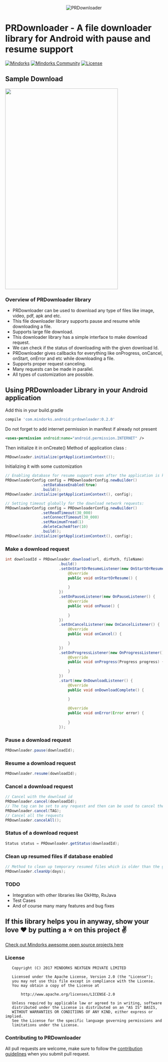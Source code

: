 <p align="center">
<img alt="PRDownloader" src=https://raw.githubusercontent.com/MindorksOpenSource/PRDownloader/master/assets/prdownloader.png />
</p>

# PRDownloader - A file downloader library for Android with pause and resume support
[![Mindorks](https://img.shields.io/badge/mindorks-opensource-blue.svg)](https://mindorks.com/open-source-projects)
[![Mindorks Community](https://img.shields.io/badge/join-community-blue.svg)](https://mindorks.com/join-community)
[![License](https://img.shields.io/badge/License-Apache%202.0-blue.svg)](https://opensource.org/licenses/Apache-2.0)

## Sample Download
<img src=https://raw.githubusercontent.com/MindorksOpenSource/PRDownloader/master/assets/sample_download.png width=360 height=640 />

### Overview of PRDownloader library
* PRDownloader can be used to download any type of files like image, video, pdf, apk and etc.
* This file downloader library supports pause and resume while downloading a file.
* Supports large file download.
* This downloader library has a simple interface to make download request.
* We can check if the status of downloading with the given download Id.
* PRDownloader gives callbacks for everything like onProgress, onCancel, onStart, onError and etc while downloading a file.
* Supports proper request canceling.
* Many requests can be made in parallel.
* All types of customization are possible.

## Using PRDownloader Library in your Android application

Add this in your build.gradle
```groovy
compile 'com.mindorks.android:prdownloader:0.2.0'
```
Do not forget to add internet permission in manifest if already not present
```xml
<uses-permission android:name="android.permission.INTERNET" />
```
Then initialize it in onCreate() Method of application class :
```java
PRDownloader.initialize(getApplicationContext());
```
Initializing it with some customization
```java
// Enabling database for resume support even after the application is killed:
PRDownloaderConfig config = PRDownloaderConfig.newBuilder()
                .setDatabaseEnabled(true)
                .build();
PRDownloader.initialize(getApplicationContext(), config);

// Setting timeout globally for the download network requests:
PRDownloaderConfig config = PRDownloaderConfig.newBuilder()
                .setReadTimeout(30_000)
                .setConnectTimeout(30_000)
                .setMaximumTread(1)
                .deleteCacheAfter(10)
                .build();
PRDownloader.initialize(getApplicationContext(), config); 
```

### Make a download request
```java
int downloadId = PRDownloader.download(url, dirPath, fileName)
                        .build()
                        .setOnStartOrResumeListener(new OnStartOrResumeListener() {
                            @Override
                            public void onStartOrResume() {
                               
                            }
                        })
                        .setOnPauseListener(new OnPauseListener() {
                            @Override
                            public void onPause() {
                               
                            }
                        })
                        .setOnCancelListener(new OnCancelListener() {
                            @Override
                            public void onCancel() {
                                
                            }
                        })
                        .setOnProgressListener(new OnProgressListener() {
                            @Override
                            public void onProgress(Progress progress) {
                               
                            }
                        })
                        .start(new OnDownloadListener() {
                            @Override
                            public void onDownloadComplete() {
                               
                            }

                            @Override
                            public void onError(Error error) {
                               
                            }
                        });            
```

### Pause a download request
```java
PRDownloader.pause(downloadId);
```

### Resume a download request
```java
PRDownloader.resume(downloadId);
```

### Cancel a download request
```java
// Cancel with the download id
PRDownloader.cancel(downloadId);
// The tag can be set to any request and then can be used to cancel the request
PRDownloader.cancel(TAG);
// Cancel all the requests
PRDownloader.cancelAll();
```

### Status of a download request
```java
Status status = PRDownloader.getStatus(downloadId);
```

### Clean up resumed files if database enabled
```java
// Method to clean up temporary resumed files which is older than the given day
PRDownloader.cleanUp(days);
```
### TODO
* Integration with other libraries like OkHttp, RxJava
* Test Cases
* And of course many many features and bug fixes

## If this library helps you in anyway, show your love :heart: by putting a :star: on this project :v:

[Check out Mindorks awesome open source projects here](https://mindorks.com/open-source-projects)

### License
```
   Copyright (C) 2017 MINDORKS NEXTGEN PRIVATE LIMITED

   Licensed under the Apache License, Version 2.0 (the "License");
   you may not use this file except in compliance with the License.
   You may obtain a copy of the License at

       http://www.apache.org/licenses/LICENSE-2.0

   Unless required by applicable law or agreed to in writing, software
   distributed under the License is distributed on an "AS IS" BASIS,
   WITHOUT WARRANTIES OR CONDITIONS OF ANY KIND, either express or implied.
   See the License for the specific language governing permissions and
   limitations under the License.
```

### Contributing to PRDownloader
All pull requests are welcome, make sure to follow the [contribution guidelines](CONTRIBUTING.md)
when you submit pull request.
